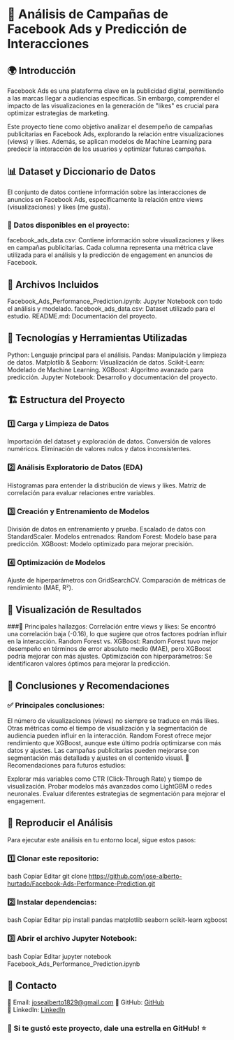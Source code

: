 # 📢 Análisis de Campañas de Facebook Ads y Predicción de Interacciones

## 🌍 Introducción
Facebook Ads es una plataforma clave en la publicidad digital, permitiendo a las marcas llegar a audiencias específicas. Sin embargo, comprender el impacto de las visualizaciones en la generación de "likes" es crucial para optimizar estrategias de marketing.

Este proyecto tiene como objetivo analizar el desempeño de campañas publicitarias en Facebook Ads, explorando la relación entre visualizaciones (views) y likes. Además, se aplican modelos de Machine Learning para predecir la interacción de los usuarios y optimizar futuras campañas.

## 📊 Dataset y Diccionario de Datos
El conjunto de datos contiene información sobre las interacciones de anuncios en Facebook Ads, específicamente la relación entre views (visualizaciones) y likes (me gusta).

### 📂 Datos disponibles en el proyecto:

facebook_ads_data.csv: Contiene información sobre visualizaciones y likes en campañas publicitarias.
Cada columna representa una métrica clave utilizada para el análisis y la predicción de engagement en anuncios de Facebook.

## 📂 Archivos Incluidos
Facebook_Ads_Performance_Prediction.ipynb: Jupyter Notebook con todo el análisis y modelado.
facebook_ads_data.csv: Dataset utilizado para el estudio.
README.md: Documentación del proyecto.

## 🤖 Tecnologías y Herramientas Utilizadas
Python: Lenguaje principal para el análisis.
Pandas: Manipulación y limpieza de datos.
Matplotlib & Seaborn: Visualización de datos.
Scikit-Learn: Modelado de Machine Learning.
XGBoost: Algoritmo avanzado para predicción.
Jupyter Notebook: Desarrollo y documentación del proyecto.

## 🏗️ Estructura del Proyecto
### 1️⃣ Carga y Limpieza de Datos
Importación del dataset y exploración de datos.
Conversión de valores numéricos.
Eliminación de valores nulos y datos inconsistentes.
### 2️⃣ Análisis Exploratorio de Datos (EDA)
Histogramas para entender la distribución de views y likes.
Matriz de correlación para evaluar relaciones entre variables.
### 3️⃣ Creación y Entrenamiento de Modelos
División de datos en entrenamiento y prueba.
Escalado de datos con StandardScaler.
Modelos entrenados:
Random Forest: Modelo base para predicción.
XGBoost: Modelo optimizado para mejorar precisión.
### 4️⃣ Optimización de Modelos
Ajuste de hiperparámetros con GridSearchCV.
Comparación de métricas de rendimiento (MAE, R²).

## 🎨 Visualización de Resultados
###🔎 Principales hallazgos:
Correlación entre views y likes: Se encontró una correlación baja (-0.16), lo que sugiere que otros factores podrían influir en la interacción.
Random Forest vs. XGBoost: Random Forest tuvo mejor desempeño en términos de error absoluto medio (MAE), pero XGBoost podría mejorar con más ajustes.
Optimización con hiperparámetros: Se identificaron valores óptimos para mejorar la predicción.

## 🚀 Conclusiones y Recomendaciones
### ✅ Principales conclusiones:

El número de visualizaciones (views) no siempre se traduce en más likes. Otras métricas como el tiempo de visualización y la segmentación de audiencia pueden influir en la interacción.
Random Forest ofrece mejor rendimiento que XGBoost, aunque este último podría optimizarse con más datos y ajustes.
Las campañas publicitarias pueden mejorarse con segmentación más detallada y ajustes en el contenido visual.
🔹 Recomendaciones para futuros estudios:

Explorar más variables como CTR (Click-Through Rate) y tiempo de visualización.
Probar modelos más avanzados como LightGBM o redes neuronales.
Evaluar diferentes estrategias de segmentación para mejorar el engagement.

## 📑 Reproducir el Análisis
Para ejecutar este análisis en tu entorno local, sigue estos pasos:

### 1️⃣ Clonar este repositorio:

bash
Copiar
Editar
git clone https://github.com/jose-alberto-hurtado/Facebook-Ads-Performance-Prediction.git

### 2️⃣ Instalar dependencias:

bash
Copiar
Editar
pip install pandas matplotlib seaborn scikit-learn xgboost

### 3️⃣ Abrir el archivo Jupyter Notebook:

bash
Copiar
Editar
jupyter notebook Facebook_Ads_Performance_Prediction.ipynb

## 👥 Contacto
📧 Email: josealberto1829@gmail.com
🐍 GitHub: [GitHub](https://github.com/jose-alberto-hurtado)  
💼 LinkedIn: [LinkedIn](https://www.linkedin.com/in/josé-alberto-hurtado-echeverría-77910a319/)

### 🌟 Si te gustó este proyecto, dale una estrella en GitHub! ⭐
